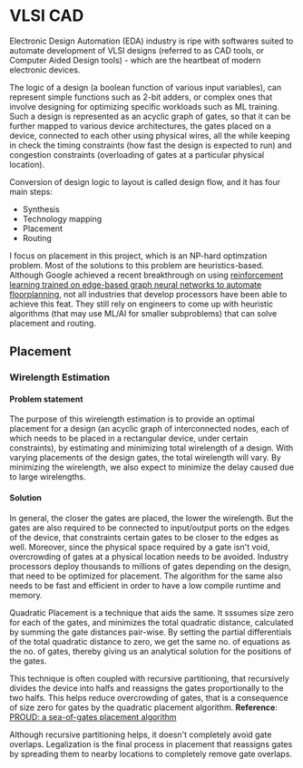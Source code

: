 # VLSI CAD
Electronic Design Automation (EDA) industry is ripe with softwares suited to automate development of VLSI designs (referred to as CAD tools, or Computer Aided Design tools) - which are the heartbeat of modern electronic devices. 

The logic of a design (a boolean function of various input variables), can represent simple functions such as 2-bit adders, or complex ones that involve designing for optimizing specific workloads such as ML training. Such a design is represented as an acyclic graph of gates, so that it can be further mapped to various device architectures, the gates placed on a device, connected to each other using physical wires, all the while keeping in check the timing constraints (how fast the design is expected to run) and congestion constraints (overloading of gates at a particular physical location).

Conversion of design logic to layout is called design flow, and it has four main steps:
  - Synthesis
  - Technology mapping
  - Placement
  - Routing

I focus on placement in this project, which is an NP-hard optimzation problem. Most of the solutions to this problem are heuristics-based. Although Google achieved a recent breakthrough on using [reinforcement learning trained on edge-based graph neural networks to automate floorplanning](https://www.nature.com/articles/s41586-021-03544-w), not all industries that develop processors have been able to achieve this feat. They still rely on engineers to come up with heuristic algorithms (that may use ML/AI for smaller subproblems) that can solve placement and routing. 

## Placement
### Wirelength Estimation
#### Problem statement
The purpose of this wirelength estimation is to provide an optimal placement for a design (an acyclic graph of interconnected nodes, each of which needs to be placed in a rectangular device, under certain constraints), by estimating and minimizing total wirelength of a design. With varying placements of the design gates, the total wirelength will vary. By minimizing the wirelength, we also expect to minimize the delay caused due to large wirelengths.

#### Solution
In general, the closer the gates are placed, the lower the wirelength. But the gates are also required to be connected to input/output ports on the edges of the device, that constraints certain gates to be closer to the edges as well. Moreover, since the physical space required by a gate isn't void, overcrowding of gates at a physical location needs to be avoided. Industry processors deploy thousands to millions of gates depending on the design, that need to be optimized for placement. The algorithm for the same also needs to be fast and efficient in order to have a low compile runtime and memory.

Quadratic Placement is a technique that aids the same. It sssumes size zero for each of the gates, and minimizes the total quadratic distance, calculated by summing the gate distances pair-wise. By setting the partial differentials of the total quadratic distance to zero, we get the same no. of equations as the no. of gates, thereby giving us an analytical solution for the positions of the gates.

This technique is often coupled with recursive partitioning, that recursively divides the device into halfs and reassigns the gates proportionally to the two halfs. This helps reduce overcrowding of gates, that is a consequence of size zero for gates by the quadratic placement algorithm. **Reference**: [PROUD: a sea-of-gates placement algorithm](https://doi.org/10.1109/54.9271)

Although recursive partitioning helps, it doesn't completely avoid gate overlaps. Legalization is the final process in placement that reassigns gates by spreading them to nearby locations to completely remove gate overlaps.
